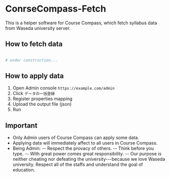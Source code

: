 # ConrseCompass-Fetch

This is a helper software for Course Compass, which fetch syllabus data from Waseda university server.

## How to fetch data

```bash

# under construction...

```

## How to apply data
1. Open Admin console `https://example.com/admin`
1. Click `データの一括登録`
1. Register properties mapping
1. Upload the output file (json)
1. Run

## Important
- Only Admin users of Course Compass can apply some data.
- Applying data will immediately affect to all users in Course Compass.
- Being Admin:
-- Respect the provacy of others.
-- Think before you type.
-- With great power comes great responsibility.
-- Our purpose is neither cheating nor defeating the university---because we love Waseda university. Respect all of the staffs and understand the goal of education.

